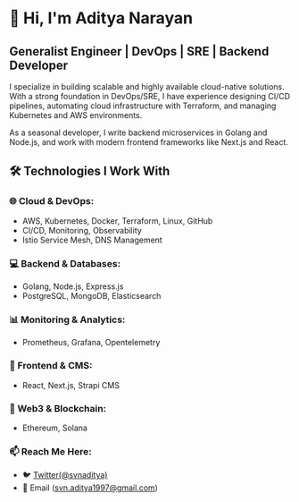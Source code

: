 # 👋 Hi, I'm Aditya Narayan
## Generalist Engineer | DevOps | SRE | Backend Developer

I specialize in building scalable and highly available cloud-native solutions. With a strong foundation in DevOps/SRE, I have experience designing CI/CD pipelines, automating cloud infrastructure with Terraform, and managing Kubernetes and AWS environments.

As a seasonal developer, I write backend microservices in Golang and Node.js, and work with modern frontend frameworks like Next.js and React.

## 🛠️ Technologies I Work With
### 🌐 Cloud & DevOps:
- AWS, Kubernetes, Docker, Terraform, Linux, GitHub
- CI/CD, Monitoring, Observability
- Istio Service Mesh, DNS Management

### 💻 Backend & Databases:
- Golang, Node.js, Express.js
- PostgreSQL, MongoDB, Elasticsearch

### 📊 Monitoring & Analytics:
- Prometheus, Grafana, Opentelemetry

### 🎨 Frontend & CMS:
- React, Next.js, Strapi CMS

### 🔗 Web3 & Blockchain:
- Ethereum, Solana

### 📫 Reach Me Here:
- 🐦 [Twitter(@svnaditya)](https://x.com/svnaditya)
- 📧 Email (svn.aditya1997@gmail.com)
